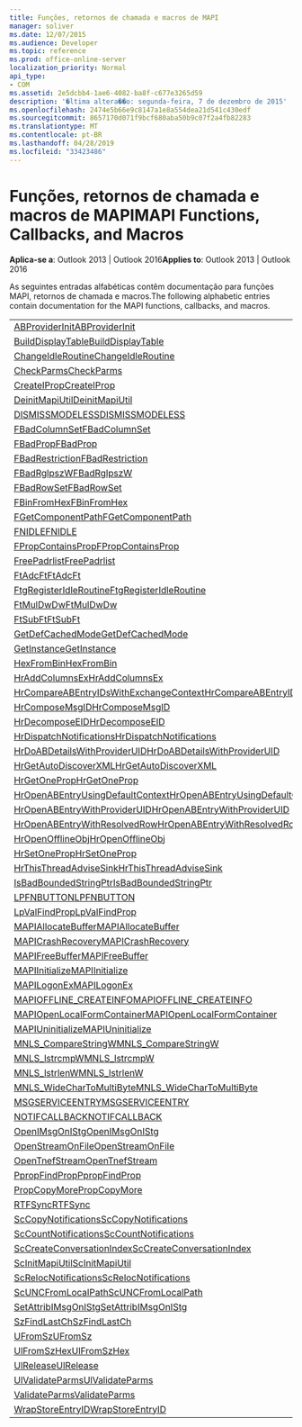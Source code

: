 ```yaml
---
title: Funções, retornos de chamada e macros de MAPI
manager: soliver
ms.date: 12/07/2015
ms.audience: Developer
ms.topic: reference
ms.prod: office-online-server
localization_priority: Normal
api_type:
- COM
ms.assetid: 2e5dcbb4-1ae6-4082-ba8f-c677e3265d59
description: '�ltima altera��o: segunda-feira, 7 de dezembro de 2015'
ms.openlocfilehash: 2474e5b66e9c8147a1e8a554dea21d541c430edf
ms.sourcegitcommit: 8657170d071f9bcf680aba50b9c07f2a4fb82283
ms.translationtype: MT
ms.contentlocale: pt-BR
ms.lasthandoff: 04/28/2019
ms.locfileid: "33423486"
---
```

# <a name="mapi-functions-callbacks-and-macros"></a><span data-ttu-id="57db0-103">Funções, retornos de chamada e macros de MAPI</span><span class="sxs-lookup"><span data-stu-id="57db0-103">MAPI Functions, Callbacks, and Macros</span></span>

 
  
<span data-ttu-id="57db0-104">**Aplica-se a**: Outlook 2013 | Outlook 2016</span><span class="sxs-lookup"><span data-stu-id="57db0-104">**Applies to**: Outlook 2013 | Outlook 2016</span></span> 
  
<span data-ttu-id="57db0-105">As seguintes entradas alfabéticas contêm documentação para funções MAPI, retornos de chamada e macros.</span><span class="sxs-lookup"><span data-stu-id="57db0-105">The following alphabetic entries contain documentation for the MAPI functions, callbacks, and macros.</span></span> 
  
|||
|:-----|:-----|
|[<span data-ttu-id="57db0-106">ABProviderInit</span><span class="sxs-lookup"><span data-stu-id="57db0-106">ABProviderInit</span></span>](abproviderinit.md) <br/> |[<span data-ttu-id="57db0-107">ACCELERATEABSDI</span><span class="sxs-lookup"><span data-stu-id="57db0-107">ACCELERATEABSDI</span></span>](accelerateabsdi.md) <br/> |
|[<span data-ttu-id="57db0-108">BuildDisplayTable</span><span class="sxs-lookup"><span data-stu-id="57db0-108">BuildDisplayTable</span></span>](builddisplaytable.md) <br/> |[<span data-ttu-id="57db0-109">CALLERRELEASE</span><span class="sxs-lookup"><span data-stu-id="57db0-109">CALLERRELEASE</span></span>](callerrelease.md) <br/> |
|[<span data-ttu-id="57db0-110">ChangeIdleRoutine</span><span class="sxs-lookup"><span data-stu-id="57db0-110">ChangeIdleRoutine</span></span>](changeidleroutine.md) <br/> |[<span data-ttu-id="57db0-111">CheckParameters</span><span class="sxs-lookup"><span data-stu-id="57db0-111">CheckParameters</span></span>](checkparms.md) <br/> |
|[<span data-ttu-id="57db0-112">CheckParms</span><span class="sxs-lookup"><span data-stu-id="57db0-112">CheckParms</span></span>](checkparms.md) <br/> |[<span data-ttu-id="57db0-113">CloseIMsgSession</span><span class="sxs-lookup"><span data-stu-id="57db0-113">CloseIMsgSession</span></span>](closeimsgsession.md) <br/> |
|[<span data-ttu-id="57db0-114">CreateIProp</span><span class="sxs-lookup"><span data-stu-id="57db0-114">CreateIProp</span></span>](createiprop.md) <br/> |[<span data-ttu-id="57db0-115">CreateTable</span><span class="sxs-lookup"><span data-stu-id="57db0-115">CreateTable</span></span>](createtable.md) <br/> |
|[<span data-ttu-id="57db0-116">DeinitMapiUtil</span><span class="sxs-lookup"><span data-stu-id="57db0-116">DeinitMapiUtil</span></span>](deinitmapiutil.md) <br/> |[<span data-ttu-id="57db0-117">DeregisterIdleRoutine</span><span class="sxs-lookup"><span data-stu-id="57db0-117">DeregisterIdleRoutine</span></span>](deregisteridleroutine.md) <br/> |
|[<span data-ttu-id="57db0-118">DISMISSMODELESS</span><span class="sxs-lookup"><span data-stu-id="57db0-118">DISMISSMODELESS</span></span>](dismissmodeless.md) <br/> |[<span data-ttu-id="57db0-119">EnableIdleRoutine</span><span class="sxs-lookup"><span data-stu-id="57db0-119">EnableIdleRoutine</span></span>](enableidleroutine.md) <br/> |
|[<span data-ttu-id="57db0-120">FBadColumnSet</span><span class="sxs-lookup"><span data-stu-id="57db0-120">FBadColumnSet</span></span>](fbadcolumnset.md) <br/> |[<span data-ttu-id="57db0-121">FBadEntryList</span><span class="sxs-lookup"><span data-stu-id="57db0-121">FBadEntryList</span></span>](fbadentrylist.md) <br/> |
|[<span data-ttu-id="57db0-122">FBadProp</span><span class="sxs-lookup"><span data-stu-id="57db0-122">FBadProp</span></span>](fbadprop.md) <br/> |[<span data-ttu-id="57db0-123">FBadPropTag</span><span class="sxs-lookup"><span data-stu-id="57db0-123">FBadPropTag</span></span>](fbadproptag.md) <br/> |
|[<span data-ttu-id="57db0-124">FBadRestriction</span><span class="sxs-lookup"><span data-stu-id="57db0-124">FBadRestriction</span></span>](fbadrestriction.md) <br/> |[<span data-ttu-id="57db0-125">FBadRglpNameID</span><span class="sxs-lookup"><span data-stu-id="57db0-125">FBadRglpNameID</span></span>](fbadrglpnameid.md) <br/> |
|[<span data-ttu-id="57db0-126">FBadRglpszW</span><span class="sxs-lookup"><span data-stu-id="57db0-126">FBadRglpszW</span></span>](fbadrglpszw.md) <br/> |[<span data-ttu-id="57db0-127">FBadRow</span><span class="sxs-lookup"><span data-stu-id="57db0-127">FBadRow</span></span>](fbadrow.md) <br/> |
|[<span data-ttu-id="57db0-128">FBadRowSet</span><span class="sxs-lookup"><span data-stu-id="57db0-128">FBadRowSet</span></span>](fbadrowset.md) <br/> |[<span data-ttu-id="57db0-129">FBadSortOrderSet</span><span class="sxs-lookup"><span data-stu-id="57db0-129">FBadSortOrderSet</span></span>](fbadsortorderset.md) <br/> |
|[<span data-ttu-id="57db0-130">FBinFromHex</span><span class="sxs-lookup"><span data-stu-id="57db0-130">FBinFromHex</span></span>](fbinfromhex.md) <br/> |[<span data-ttu-id="57db0-131">FEqualNames</span><span class="sxs-lookup"><span data-stu-id="57db0-131">FEqualNames</span></span>](fequalnames.md) <br/> |
|[<span data-ttu-id="57db0-132">FGetComponentPath</span><span class="sxs-lookup"><span data-stu-id="57db0-132">FGetComponentPath</span></span>](fgetcomponentpath.md) <br/> |[<span data-ttu-id="57db0-133">FixMAPI</span><span class="sxs-lookup"><span data-stu-id="57db0-133">FixMAPI</span></span>](fixmapi.md) <br/> |
|[<span data-ttu-id="57db0-134">FNIDLE</span><span class="sxs-lookup"><span data-stu-id="57db0-134">FNIDLE</span></span>](fnidle.md) <br/> |[<span data-ttu-id="57db0-135">FPropCompareProp</span><span class="sxs-lookup"><span data-stu-id="57db0-135">FPropCompareProp</span></span>](fpropcompareprop.md) <br/> |
|[<span data-ttu-id="57db0-136">FPropContainsProp</span><span class="sxs-lookup"><span data-stu-id="57db0-136">FPropContainsProp</span></span>](fpropcontainsprop.md) <br/> |[<span data-ttu-id="57db0-137">FPropExists</span><span class="sxs-lookup"><span data-stu-id="57db0-137">FPropExists</span></span>](fpropexists.md) <br/> |
|[<span data-ttu-id="57db0-138">FreePadrlist</span><span class="sxs-lookup"><span data-stu-id="57db0-138">FreePadrlist</span></span>](freepadrlist.md) <br/> |[<span data-ttu-id="57db0-139">FreeProws</span><span class="sxs-lookup"><span data-stu-id="57db0-139">FreeProws</span></span>](freeprows.md) <br/> |
|[<span data-ttu-id="57db0-140">FtAdcFt</span><span class="sxs-lookup"><span data-stu-id="57db0-140">FtAdcFt</span></span>](ftadcft.md) <br/> |[<span data-ttu-id="57db0-141">FtAddFt</span><span class="sxs-lookup"><span data-stu-id="57db0-141">FtAddFt</span></span>](ftaddft.md) <br/> |
|[<span data-ttu-id="57db0-142">FtgRegisterIdleRoutine</span><span class="sxs-lookup"><span data-stu-id="57db0-142">FtgRegisterIdleRoutine</span></span>](ftgregisteridleroutine.md) <br/> |[<span data-ttu-id="57db0-143">FtMulDw</span><span class="sxs-lookup"><span data-stu-id="57db0-143">FtMulDw</span></span>](ftmuldw.md) <br/> |
|[<span data-ttu-id="57db0-144">FtMulDwDw</span><span class="sxs-lookup"><span data-stu-id="57db0-144">FtMulDwDw</span></span>](ftmuldwdw.md) <br/> |[<span data-ttu-id="57db0-145">FtNegFt</span><span class="sxs-lookup"><span data-stu-id="57db0-145">FtNegFt</span></span>](ftnegft.md) <br/> |
|[<span data-ttu-id="57db0-146">FtSubFt</span><span class="sxs-lookup"><span data-stu-id="57db0-146">FtSubFt</span></span>](ftsubft.md) <br/> |[<span data-ttu-id="57db0-147">GetAttribIMsgOnIStg</span><span class="sxs-lookup"><span data-stu-id="57db0-147">GetAttribIMsgOnIStg</span></span>](getattribimsgonistg.md) <br/> |
|[<span data-ttu-id="57db0-148">GetDefCachedMode</span><span class="sxs-lookup"><span data-stu-id="57db0-148">GetDefCachedMode</span></span>](getdefcachedmode.md) <br/> |[<span data-ttu-id="57db0-149">GetDefCachedModeDownloadPubFoldFavs</span><span class="sxs-lookup"><span data-stu-id="57db0-149">GetDefCachedModeDownloadPubFoldFavs</span></span>](getdefcachedmodedownloadpubfoldfavs.md) <br/> |
|[<span data-ttu-id="57db0-150">GetInstance</span><span class="sxs-lookup"><span data-stu-id="57db0-150">GetInstance</span></span>](getinstance.md) <br/> |[<span data-ttu-id="57db0-151">GetTnefStreamCodepage</span><span class="sxs-lookup"><span data-stu-id="57db0-151">GetTnefStreamCodepage</span></span>](gettnefstreamcodepage.md) <br/> |
|[<span data-ttu-id="57db0-152">HexFromBin</span><span class="sxs-lookup"><span data-stu-id="57db0-152">HexFromBin</span></span>](hexfrombin.md) <br/> |[<span data-ttu-id="57db0-153">HrAddColumns</span><span class="sxs-lookup"><span data-stu-id="57db0-153">HrAddColumns</span></span>](hraddcolumns.md) <br/> |
|[<span data-ttu-id="57db0-154">HrAddColumnsEx</span><span class="sxs-lookup"><span data-stu-id="57db0-154">HrAddColumnsEx</span></span>](hraddcolumnsex.md) <br/> |[<span data-ttu-id="57db0-155">HrAllocAdviseSink</span><span class="sxs-lookup"><span data-stu-id="57db0-155">HrAllocAdviseSink</span></span>](hrallocadvisesink.md) <br/> |
|[<span data-ttu-id="57db0-156">HrCompareABEntryIDsWithExchangeContext</span><span class="sxs-lookup"><span data-stu-id="57db0-156">HrCompareABEntryIDsWithExchangeContext</span></span>](hrcompareabentryidswithexchangecontext.md) <br/> |[<span data-ttu-id="57db0-157">HrComposeEID</span><span class="sxs-lookup"><span data-stu-id="57db0-157">HrComposeEID</span></span>](hrcomposeeid.md) <br/> |
|[<span data-ttu-id="57db0-158">HrComposeMsgID</span><span class="sxs-lookup"><span data-stu-id="57db0-158">HrComposeMsgID</span></span>](hrcomposemsgid.md) <br/> |[<span data-ttu-id="57db0-159">HrCreateOfflineObj</span><span class="sxs-lookup"><span data-stu-id="57db0-159">HrCreateOfflineObj</span></span>](hrcreateofflineobj.md) <br/> |
|[<span data-ttu-id="57db0-160">HrDecomposeEID</span><span class="sxs-lookup"><span data-stu-id="57db0-160">HrDecomposeEID</span></span>](hrdecomposeeid.md) <br/> |[<span data-ttu-id="57db0-161">HrDecomposeMsgID</span><span class="sxs-lookup"><span data-stu-id="57db0-161">HrDecomposeMsgID</span></span>](hrdecomposemsgid.md) <br/> |
|[<span data-ttu-id="57db0-162">HrDispatchNotifications</span><span class="sxs-lookup"><span data-stu-id="57db0-162">HrDispatchNotifications</span></span>](hrdispatchnotifications.md) <br/> |[<span data-ttu-id="57db0-163">HrDoABDetailsWithExchangeContext</span><span class="sxs-lookup"><span data-stu-id="57db0-163">HrDoABDetailsWithExchangeContext</span></span>](hrdoabdetailswithexchangecontext.md) <br/> |
|[<span data-ttu-id="57db0-164">HrDoABDetailsWithProviderUID</span><span class="sxs-lookup"><span data-stu-id="57db0-164">HrDoABDetailsWithProviderUID</span></span>](hrdoabdetailswithprovideruid.md) <br/> |[<span data-ttu-id="57db0-165">HrEntryIDFromSz</span><span class="sxs-lookup"><span data-stu-id="57db0-165">HrEntryIDFromSz</span></span>](hrentryidfromsz.md) <br/> |
|[<span data-ttu-id="57db0-166">HrGetAutoDiscoverXML</span><span class="sxs-lookup"><span data-stu-id="57db0-166">HrGetAutoDiscoverXML</span></span>](hrgetautodiscoverxml.md) <br/> |[<span data-ttu-id="57db0-167">HrGetGALFromEmsmdbUID</span><span class="sxs-lookup"><span data-stu-id="57db0-167">HrGetGALFromEmsmdbUID</span></span>](hrgetgalfromemsmdbuid.md) <br/> |
|[<span data-ttu-id="57db0-168">HrGetOneProp</span><span class="sxs-lookup"><span data-stu-id="57db0-168">HrGetOneProp</span></span>](hrgetoneprop.md) <br/> |[<span data-ttu-id="57db0-169">HrIStorageFromStream</span><span class="sxs-lookup"><span data-stu-id="57db0-169">HrIStorageFromStream</span></span>](hristoragefromstream.md) <br/> |
|[<span data-ttu-id="57db0-170">HrOpenABEntryUsingDefaultContext</span><span class="sxs-lookup"><span data-stu-id="57db0-170">HrOpenABEntryUsingDefaultContext</span></span>](hropenabentryusingdefaultcontext.md) <br/> |[<span data-ttu-id="57db0-171">HrOpenABEntryWithExchangeContext</span><span class="sxs-lookup"><span data-stu-id="57db0-171">HrOpenABEntryWithExchangeContext</span></span>](hropenabentrywithexchangecontext.md) <br/> |
|[<span data-ttu-id="57db0-172">HrOpenABEntryWithProviderUID</span><span class="sxs-lookup"><span data-stu-id="57db0-172">HrOpenABEntryWithProviderUID</span></span>](hropenabentrywithprovideruid.md) <br/> |[<span data-ttu-id="57db0-173">HrOpenABEntryWithProviderUIDSupport</span><span class="sxs-lookup"><span data-stu-id="57db0-173">HrOpenABEntryWithProviderUIDSupport</span></span>](hropenabentrywithprovideruidsupport.md) <br/> |
|[<span data-ttu-id="57db0-174">HrOpenABEntryWithResolvedRow</span><span class="sxs-lookup"><span data-stu-id="57db0-174">HrOpenABEntryWithResolvedRow</span></span>](hropenabentrywithresolvedrow.md) <br/> |[<span data-ttu-id="57db0-175">HrOpenABEntryWithSupport</span><span class="sxs-lookup"><span data-stu-id="57db0-175">HrOpenABEntryWithSupport</span></span>](hropenabentrywithsupport.md) <br/> |
|[<span data-ttu-id="57db0-176">HrOpenOfflineObj</span><span class="sxs-lookup"><span data-stu-id="57db0-176">HrOpenOfflineObj</span></span>](hropenofflineobj.md) <br/> |[<span data-ttu-id="57db0-177">HrQueryAllRows</span><span class="sxs-lookup"><span data-stu-id="57db0-177">HrQueryAllRows</span></span>](hrqueryallrows.md) <br/> |
|[<span data-ttu-id="57db0-178">HrSetOneProp</span><span class="sxs-lookup"><span data-stu-id="57db0-178">HrSetOneProp</span></span>](hrsetoneprop.md) <br/> |[<span data-ttu-id="57db0-179">HrSzFromEntryID</span><span class="sxs-lookup"><span data-stu-id="57db0-179">HrSzFromEntryID</span></span>](hrszfromentryid.md) <br/> |
|[<span data-ttu-id="57db0-180">HrThisThreadAdviseSink</span><span class="sxs-lookup"><span data-stu-id="57db0-180">HrThisThreadAdviseSink</span></span>](hrthisthreadadvisesink.md) <br/> |[<span data-ttu-id="57db0-181">HrValidateIPMSubtree</span><span class="sxs-lookup"><span data-stu-id="57db0-181">HrValidateIPMSubtree</span></span>](hrvalidateipmsubtree.md) <br/> |
|[<span data-ttu-id="57db0-182">IsBadBoundedStringPtr</span><span class="sxs-lookup"><span data-stu-id="57db0-182">IsBadBoundedStringPtr</span></span>](isbadboundedstringptr.md) <br/> |[<span data-ttu-id="57db0-183">LAUNCHWIZARDENTRY</span><span class="sxs-lookup"><span data-stu-id="57db0-183">LAUNCHWIZARDENTRY</span></span>](launchwizardentry.md) <br/> |
|[<span data-ttu-id="57db0-184">LPFNBUTTON</span><span class="sxs-lookup"><span data-stu-id="57db0-184">LPFNBUTTON</span></span>](lpfnbutton.md) <br/> |[<span data-ttu-id="57db0-185">LPropCompareProp</span><span class="sxs-lookup"><span data-stu-id="57db0-185">LPropCompareProp</span></span>](lpropcompareprop.md) <br/> |
|[<span data-ttu-id="57db0-186">LpValFindProp</span><span class="sxs-lookup"><span data-stu-id="57db0-186">LpValFindProp</span></span>](lpvalfindprop.md) <br/> |[<span data-ttu-id="57db0-187">MAPIAdminProfiles</span><span class="sxs-lookup"><span data-stu-id="57db0-187">MAPIAdminProfiles</span></span>](mapiadminprofiles.md) <br/> |
|[<span data-ttu-id="57db0-188">MAPIAllocateBuffer</span><span class="sxs-lookup"><span data-stu-id="57db0-188">MAPIAllocateBuffer</span></span>](mapiallocatebuffer.md) <br/> |[<span data-ttu-id="57db0-189">MAPIAllocateMore</span><span class="sxs-lookup"><span data-stu-id="57db0-189">MAPIAllocateMore</span></span>](mapiallocatemore.md) <br/> |
|[<span data-ttu-id="57db0-190">MAPICrashRecovery</span><span class="sxs-lookup"><span data-stu-id="57db0-190">MAPICrashRecovery</span></span>](mapicrashrecovery.md) <br/> |[<span data-ttu-id="57db0-191">MAPIDeInitIdle</span><span class="sxs-lookup"><span data-stu-id="57db0-191">MAPIDeInitIdle</span></span>](mapideinitidle.md) <br/> |
|[<span data-ttu-id="57db0-192">MAPIFreeBuffer</span><span class="sxs-lookup"><span data-stu-id="57db0-192">MAPIFreeBuffer</span></span>](mapifreebuffer.md) <br/> |[<span data-ttu-id="57db0-193">MAPIGetDefaultMalloc</span><span class="sxs-lookup"><span data-stu-id="57db0-193">MAPIGetDefaultMalloc</span></span>](mapigetdefaultmalloc.md) <br/> |
|[<span data-ttu-id="57db0-194">MAPIInitialize</span><span class="sxs-lookup"><span data-stu-id="57db0-194">MAPIInitialize</span></span>](mapiinitialize.md) <br/> |[<span data-ttu-id="57db0-195">MAPIInitIdle</span><span class="sxs-lookup"><span data-stu-id="57db0-195">MAPIInitIdle</span></span>](mapiinitidle.md) <br/> |
|[<span data-ttu-id="57db0-196">MAPILogonEx</span><span class="sxs-lookup"><span data-stu-id="57db0-196">MAPILogonEx</span></span>](mapilogonex.md) <br/> |[<span data-ttu-id="57db0-197">MAPIOFFLINE_AGGREGATEINFO</span><span class="sxs-lookup"><span data-stu-id="57db0-197">MAPIOFFLINE_AGGREGATEINFO</span></span>](mapioffline_aggregateinfo.md) <br/> |
|[<span data-ttu-id="57db0-198">MAPIOFFLINE_CREATEINFO</span><span class="sxs-lookup"><span data-stu-id="57db0-198">MAPIOFFLINE_CREATEINFO</span></span>](mapioffline_createinfo.md) <br/> |[<span data-ttu-id="57db0-199">MAPIOpenFormMgr</span><span class="sxs-lookup"><span data-stu-id="57db0-199">MAPIOpenFormMgr</span></span>](mapiopenformmgr.md) <br/> |
|[<span data-ttu-id="57db0-200">MAPIOpenLocalFormContainer</span><span class="sxs-lookup"><span data-stu-id="57db0-200">MAPIOpenLocalFormContainer</span></span>](mapiopenlocalformcontainer.md) <br/> |[<span data-ttu-id="57db0-201">MAPIReallocateBuffer</span><span class="sxs-lookup"><span data-stu-id="57db0-201">MAPIReallocateBuffer</span></span>](mapireallocatebuffer.md) <br/> |
|[<span data-ttu-id="57db0-202">MAPIUninitialize</span><span class="sxs-lookup"><span data-stu-id="57db0-202">MAPIUninitialize</span></span>](mapiuninitialize.md) <br/> |[<span data-ttu-id="57db0-203">MapStorageSCode</span><span class="sxs-lookup"><span data-stu-id="57db0-203">MapStorageSCode</span></span>](mapstoragescode.md) <br/> |
|[<span data-ttu-id="57db0-204">MNLS_CompareStringW</span><span class="sxs-lookup"><span data-stu-id="57db0-204">MNLS_CompareStringW</span></span>](mnls_comparestringw.md) <br/> |[<span data-ttu-id="57db0-205">MNLS_IsBadStringPtrW</span><span class="sxs-lookup"><span data-stu-id="57db0-205">MNLS_IsBadStringPtrW</span></span>](mnls_isbadstringptrw.md) <br/> |
|[<span data-ttu-id="57db0-206">MNLS_lstrcmpW</span><span class="sxs-lookup"><span data-stu-id="57db0-206">MNLS_lstrcmpW</span></span>](mnls_lstrcmpw.md) <br/> |[<span data-ttu-id="57db0-207">MNLS_lstrcpyW</span><span class="sxs-lookup"><span data-stu-id="57db0-207">MNLS_lstrcpyW</span></span>](mnls_lstrcpyw.md) <br/> |
|[<span data-ttu-id="57db0-208">MNLS_lstrlenW</span><span class="sxs-lookup"><span data-stu-id="57db0-208">MNLS_lstrlenW</span></span>](mnls_lstrlenw.md) <br/> |[<span data-ttu-id="57db0-209">MNLS_MultiByteToWideChar</span><span class="sxs-lookup"><span data-stu-id="57db0-209">MNLS_MultiByteToWideChar</span></span>](mnls_multibytetowidechar.md) <br/> |
|[<span data-ttu-id="57db0-210">MNLS_WideCharToMultiByte</span><span class="sxs-lookup"><span data-stu-id="57db0-210">MNLS_WideCharToMultiByte</span></span>](mnls_widechartomultibyte.md) <br/> |[<span data-ttu-id="57db0-211">MSGCALLRELEASE</span><span class="sxs-lookup"><span data-stu-id="57db0-211">MSGCALLRELEASE</span></span>](msgcallrelease.md) <br/> |
|[<span data-ttu-id="57db0-212">MSGSERVICEENTRY</span><span class="sxs-lookup"><span data-stu-id="57db0-212">MSGSERVICEENTRY</span></span>](msgserviceentry.md) <br/> |[<span data-ttu-id="57db0-213">MSProviderInit</span><span class="sxs-lookup"><span data-stu-id="57db0-213">MSProviderInit</span></span>](msproviderinit.md) <br/> |
|[<span data-ttu-id="57db0-214">NOTIFCALLBACK</span><span class="sxs-lookup"><span data-stu-id="57db0-214">NOTIFCALLBACK</span></span>](notifcallback.md) <br/> |[<span data-ttu-id="57db0-215">NSTServiceEntry</span><span class="sxs-lookup"><span data-stu-id="57db0-215">NSTServiceEntry</span></span>](nstserviceentry.md) <br/> |
|[<span data-ttu-id="57db0-216">OpenIMsgOnIStg</span><span class="sxs-lookup"><span data-stu-id="57db0-216">OpenIMsgOnIStg</span></span>](openimsgonistg.md) <br/> |[<span data-ttu-id="57db0-217">OpenIMsgSession</span><span class="sxs-lookup"><span data-stu-id="57db0-217">OpenIMsgSession</span></span>](openimsgsession.md) <br/> |
|[<span data-ttu-id="57db0-218">OpenStreamOnFile</span><span class="sxs-lookup"><span data-stu-id="57db0-218">OpenStreamOnFile</span></span>](openstreamonfile.md) <br/> |[<span data-ttu-id="57db0-219">OpenStreamOnFileW</span><span class="sxs-lookup"><span data-stu-id="57db0-219">OpenStreamOnFileW</span></span>](openstreamonfilew.md) <br/> |
|[<span data-ttu-id="57db0-220">OpenTnefStream</span><span class="sxs-lookup"><span data-stu-id="57db0-220">OpenTnefStream</span></span>](opentnefstream.md) <br/> |[<span data-ttu-id="57db0-221">OpenTnefStreamEx</span><span class="sxs-lookup"><span data-stu-id="57db0-221">OpenTnefStreamEx</span></span>](opentnefstreamex.md) <br/> |
|[<span data-ttu-id="57db0-222">PpropFindProp</span><span class="sxs-lookup"><span data-stu-id="57db0-222">PpropFindProp</span></span>](ppropfindprop.md) <br/> |[<span data-ttu-id="57db0-223">PreprocessMessage</span><span class="sxs-lookup"><span data-stu-id="57db0-223">PreprocessMessage</span></span>](preprocessmessage.md) <br/> |
|[<span data-ttu-id="57db0-224">PropCopyMore</span><span class="sxs-lookup"><span data-stu-id="57db0-224">PropCopyMore</span></span>](propcopymore.md) <br/> |[<span data-ttu-id="57db0-225">RemovePreprocessInfo</span><span class="sxs-lookup"><span data-stu-id="57db0-225">RemovePreprocessInfo</span></span>](removepreprocessinfo.md) <br/> |
|[<span data-ttu-id="57db0-226">RTFSync</span><span class="sxs-lookup"><span data-stu-id="57db0-226">RTFSync</span></span>](rtfsync.md) <br/> |[<span data-ttu-id="57db0-227">ScBinFromHexBounded</span><span class="sxs-lookup"><span data-stu-id="57db0-227">ScBinFromHexBounded</span></span>](scbinfromhexbounded.md) <br/> |
|[<span data-ttu-id="57db0-228">ScCopyNotifications</span><span class="sxs-lookup"><span data-stu-id="57db0-228">ScCopyNotifications</span></span>](sccopynotifications.md) <br/> |[<span data-ttu-id="57db0-229">ScCopyProps</span><span class="sxs-lookup"><span data-stu-id="57db0-229">ScCopyProps</span></span>](sccopyprops.md) <br/> |
|[<span data-ttu-id="57db0-230">ScCountNotifications</span><span class="sxs-lookup"><span data-stu-id="57db0-230">ScCountNotifications</span></span>](sccountnotifications.md) <br/> |[<span data-ttu-id="57db0-231">ScCountProps</span><span class="sxs-lookup"><span data-stu-id="57db0-231">ScCountProps</span></span>](sccountprops.md) <br/> |
|[<span data-ttu-id="57db0-232">ScCreateConversationIndex</span><span class="sxs-lookup"><span data-stu-id="57db0-232">ScCreateConversationIndex</span></span>](sccreateconversationindex.md) <br/> |[<span data-ttu-id="57db0-233">ScDupPropset</span><span class="sxs-lookup"><span data-stu-id="57db0-233">ScDupPropset</span></span>](scduppropset.md) <br/> |
|[<span data-ttu-id="57db0-234">ScInitMapiUtil</span><span class="sxs-lookup"><span data-stu-id="57db0-234">ScInitMapiUtil</span></span>](scinitmapiutil.md) <br/> |[<span data-ttu-id="57db0-235">ScLocalPathFromUNC</span><span class="sxs-lookup"><span data-stu-id="57db0-235">ScLocalPathFromUNC</span></span>](sclocalpathfromunc.md) <br/> |
|[<span data-ttu-id="57db0-236">ScRelocNotifications</span><span class="sxs-lookup"><span data-stu-id="57db0-236">ScRelocNotifications</span></span>](screlocnotifications.md) <br/> |[<span data-ttu-id="57db0-237">ScRelocProps</span><span class="sxs-lookup"><span data-stu-id="57db0-237">ScRelocProps</span></span>](screlocprops.md) <br/> |
|[<span data-ttu-id="57db0-238">ScUNCFromLocalPath</span><span class="sxs-lookup"><span data-stu-id="57db0-238">ScUNCFromLocalPath</span></span>](scuncfromlocalpath.md) <br/> |[<span data-ttu-id="57db0-239">SERVICEWIZARDDLGPROC</span><span class="sxs-lookup"><span data-stu-id="57db0-239">SERVICEWIZARDDLGPROC</span></span>](servicewizarddlgproc.md) <br/> |
|[<span data-ttu-id="57db0-240">SetAttribIMsgOnIStg</span><span class="sxs-lookup"><span data-stu-id="57db0-240">SetAttribIMsgOnIStg</span></span>](setattribimsgonistg.md) <br/> |[<span data-ttu-id="57db0-241">SzFindCh</span><span class="sxs-lookup"><span data-stu-id="57db0-241">SzFindCh</span></span>](szfindch.md) <br/> |
|[<span data-ttu-id="57db0-242">SzFindLastCh</span><span class="sxs-lookup"><span data-stu-id="57db0-242">SzFindLastCh</span></span>](szfindlastch.md) <br/> |[<span data-ttu-id="57db0-243">SzFindSz</span><span class="sxs-lookup"><span data-stu-id="57db0-243">SzFindSz</span></span>](szfindsz.md) <br/> |
|[<span data-ttu-id="57db0-244">UFromSz</span><span class="sxs-lookup"><span data-stu-id="57db0-244">UFromSz</span></span>](ufromsz.md) <br/> |[<span data-ttu-id="57db0-245">UlAddRef</span><span class="sxs-lookup"><span data-stu-id="57db0-245">UlAddRef</span></span>](uladdref.md) <br/> |
|[<span data-ttu-id="57db0-246">UlFromSzHex</span><span class="sxs-lookup"><span data-stu-id="57db0-246">UlFromSzHex</span></span>](ulfromszhex.md) <br/> |[<span data-ttu-id="57db0-247">UlPropSize</span><span class="sxs-lookup"><span data-stu-id="57db0-247">UlPropSize</span></span>](ulpropsize.md) <br/> |
|[<span data-ttu-id="57db0-248">UlRelease</span><span class="sxs-lookup"><span data-stu-id="57db0-248">UlRelease</span></span>](ulrelease.md) <br/> |[<span data-ttu-id="57db0-249">UlValidateParameters</span><span class="sxs-lookup"><span data-stu-id="57db0-249">UlValidateParameters</span></span>](ulvalidateparameters.md) <br/> |
|[<span data-ttu-id="57db0-250">UlValidateParms</span><span class="sxs-lookup"><span data-stu-id="57db0-250">UlValidateParms</span></span>](ulvalidateparms.md) <br/> |[<span data-ttu-id="57db0-251">ValidateParameters</span><span class="sxs-lookup"><span data-stu-id="57db0-251">ValidateParameters</span></span>](validateparameters.md) <br/> |
|[<span data-ttu-id="57db0-252">ValidateParms</span><span class="sxs-lookup"><span data-stu-id="57db0-252">ValidateParms</span></span>](validateparms.md) <br/> |[<span data-ttu-id="57db0-253">WIZARDENTRY</span><span class="sxs-lookup"><span data-stu-id="57db0-253">WIZARDENTRY</span></span>](wizardentry.md) <br/> |
|[<span data-ttu-id="57db0-254">WrapStoreEntryID</span><span class="sxs-lookup"><span data-stu-id="57db0-254">WrapStoreEntryID</span></span>](wrapstoreentryid.md) <br/> |[<span data-ttu-id="57db0-255">XPProviderInit</span><span class="sxs-lookup"><span data-stu-id="57db0-255">XPProviderInit</span></span>](xpproviderinit.md) <br/> |
   

